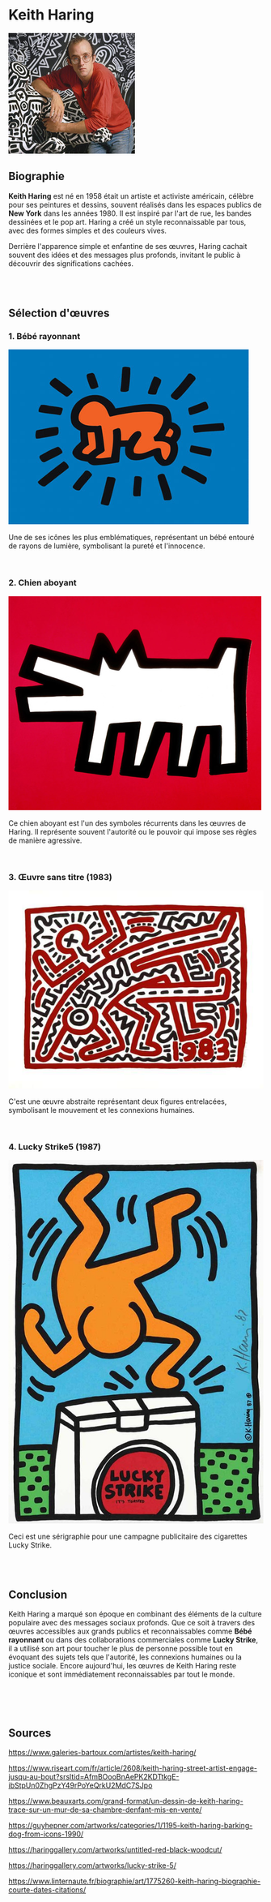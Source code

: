 # Keith Haring

![Keith Haring](https://github.com/POGHOSSIAN-Mariam-123456a/wikipage/blob/main/keith-haring-1.jpg)
<br>
## Biographie 
  **Keith Haring** est né en 1958 était un artiste et activiste américain, célèbre pour ses peintures et dessins, souvent réalisés dans les espaces publics de **New York** dans les années 1980. Il est inspiré par l'art de rue, les bandes dessinées et le pop art. Haring a créé un style reconnaissable par tous, avec des formes simples et des couleurs vives.
  
Derrière l'apparence simple et enfantine de ses œuvres, Haring cachait souvent des idées et des messages plus profonds, invitant le public à découvrir des significations cachées.

<br><br>

## Sélection d'œuvres

### 1. **Bébé rayonnant**
![Bébé rayonnant](https://github.com/POGHOSSIAN-Mariam-123456a/wikipage/blob/main/bebe.jpg)

Une de ses icônes les plus emblématiques, représentant un bébé entouré de rayons de lumière, symbolisant la pureté et l'innocence.

<br>

### 2. **Chien aboyant**
![Chien aboyant](https://github.com/POGHOSSIAN-Mariam-123456a/wikipage/blob/main/chien.jpg)

Ce chien aboyant est l'un des symboles récurrents dans les œuvres de Haring. Il représente souvent l'autorité ou le pouvoir qui impose ses règles de manière agressive.

<br>

### 3. **Œuvre sans titre (1983)**
![Sans titre](https://github.com/POGHOSSIAN-Mariam-123456a/wikipage/blob/main/sans-nom.jpg)

C'est une œuvre abstraite représentant deux figures entrelacées, symbolisant le mouvement et les connexions humaines.

<br>

### 4. **Lucky Strike5 (1987)**
![Lucky Strike](https://github.com/POGHOSSIAN-Mariam-123456a/wikipage/blob/main/Lucky-Strike%20(1).jpeg)

Ceci est une sérigraphie pour une campagne publicitaire des cigarettes Lucky Strike.

<br> <br>

## Conclusion

Keith Haring a marqué son époque en combinant des éléments de la culture populaire avec des messages sociaux profonds. Que ce soit à travers des œuvres accessibles aux grands publics et reconnaissables comme **Bébé rayonnant** ou dans des collaborations commerciales comme **Lucky Strike**, il a utilisé son art pour toucher le plus de personne possible tout en évoquant des sujets tels que l'autorité, les connexions humaines ou la justice sociale. Encore aujourd'hui, les œuvres de Keith Haring reste iconique et sont immédiatement reconnaissables par tout le monde.


<br> <br><br>

## Sources

https://www.galeries-bartoux.com/artistes/keith-haring/

https://www.riseart.com/fr/article/2608/keith-haring-street-artist-engage-jusqu-au-bout?srsltid=AfmBOooBnAePK2KDTtkgE-ibStpUn0ZhgPzY49rPoYeQrkU2MdC7SJpo

https://www.beauxarts.com/grand-format/un-dessin-de-keith-haring-trace-sur-un-mur-de-sa-chambre-denfant-mis-en-vente/

https://guyhepner.com/artworks/categories/1/1195-keith-haring-barking-dog-from-icons-1990/

https://haringgallery.com/artworks/untitled-red-black-woodcut/

https://haringgallery.com/artworks/lucky-strike-5/

https://www.linternaute.fr/biographie/art/1775260-keith-haring-biographie-courte-dates-citations/
